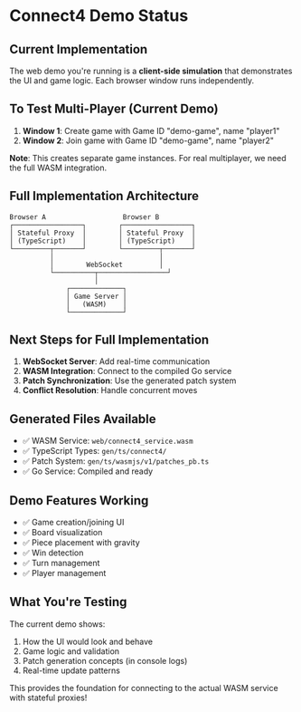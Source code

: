 # Connect4 Demo Status

## Current Implementation

The web demo you're running is a **client-side simulation** that demonstrates the UI and game logic. Each browser window runs independently.

## To Test Multi-Player (Current Demo)

1. **Window 1**: Create game with Game ID "demo-game", name "player1"
2. **Window 2**: Join game with Game ID "demo-game", name "player2"

**Note**: This creates separate game instances. For real multiplayer, we need the full WASM integration.

## Full Implementation Architecture

```
Browser A                   Browser B
┌─────────────────┐        ┌─────────────────┐
│ Stateful Proxy  │        │ Stateful Proxy  │
│ (TypeScript)    │        │ (TypeScript)    │
└─────────┬───────┘        └─────────┬───────┘
          │                          │
          │        WebSocket         │
          └──────────┬─────────────────┘
                     │
              ┌─────────────┐
              │ Game Server │
              │   (WASM)    │
              └─────────────┘
```

## Next Steps for Full Implementation

1. **WebSocket Server**: Add real-time communication
2. **WASM Integration**: Connect to the compiled Go service
3. **Patch Synchronization**: Use the generated patch system
4. **Conflict Resolution**: Handle concurrent moves

## Generated Files Available

- ✅ WASM Service: `web/connect4_service.wasm`
- ✅ TypeScript Types: `gen/ts/connect4/`
- ✅ Patch System: `gen/ts/wasmjs/v1/patches_pb.ts`
- ✅ Go Service: Compiled and ready

## Demo Features Working

- ✅ Game creation/joining UI
- ✅ Board visualization  
- ✅ Piece placement with gravity
- ✅ Win detection
- ✅ Turn management
- ✅ Player management

## What You're Testing

The current demo shows:
1. How the UI would look and behave
2. Game logic and validation
3. Patch generation concepts (in console logs)
4. Real-time update patterns

This provides the foundation for connecting to the actual WASM service with stateful proxies!

